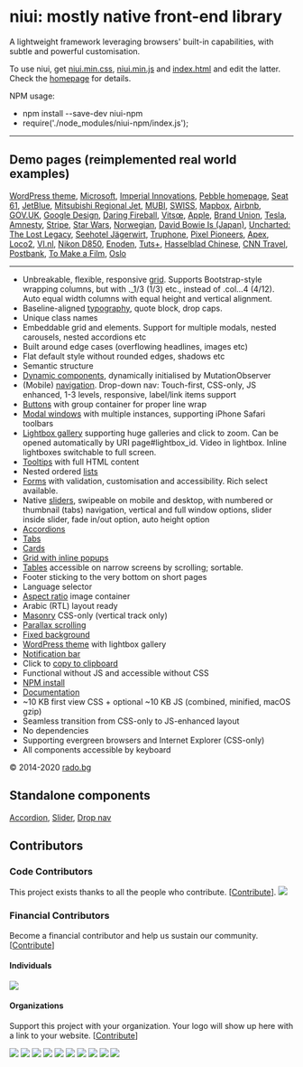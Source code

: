 # niui: mostly native front-end library


A lightweight framework leveraging browsers' built-in capabilities, with subtle and powerful customisation. 

To use niui, get [niui.min.css](https://radogado.github.io/niui/dist/niui.min.css), [niui.min.js](https://radogado.github.io/niui/dist/niui.min.js) and [index.html](https://radogado.github.io/niui/dist/index.html) and edit the latter. Check the [homepage](https://radogado.github.io/niui/) for details.

NPM usage:

- npm install --save-dev niui-npm
- require('./node_modules/niui-npm/index.js');

---

## Demo pages (reimplemented real world examples)

[WordPress theme](http://rado.bg), [Microsoft](https://radogado.github.io/niui/demos/microsoft/), [Imperial Innovations](https://radogado.github.io/niui/demos/imperialinnovations/), [Pebble homepage](https://radogado.github.io/niui/demos/pebble/), [Seat 61](https://radogado.github.io/niui/demos/seat61/), [JetBlue](https://radogado.github.io/niui/demos/jetblue/), [Mitsubishi Regional Jet](https://radogado.github.io/niui/demos/mrj/), [MUBI](https://radogado.github.io/niui/demos/mubi/), [SWISS](https://radogado.github.io/niui/demos/swiss/), [Mapbox](https://radogado.github.io/niui/demos/mapbox/), [Airbnb](https://radogado.github.io/niui/demos/airbnb/), [GOV.UK](https://radogado.github.io/niui/demos/gov.uk/), [Google Design](https://radogado.github.io/niui/demos/google-design/), [Daring Fireball](https://radogado.github.io/niui/demos/daringfireball/), [Vitsœ](https://radogado.github.io/niui/demos/vitsoe/), [Apple](https://radogado.github.io/niui/demos/apple/), [Brand Union](https://radogado.github.io/niui/demos/brandunion/), [Tesla](https://radogado.github.io/niui/demos/tesla/), [Amnesty](https://radogado.github.io/niui/demos/amnesty/), [Stripe](https://radogado.github.io/niui/demos/stripe/), [Star Wars](https://radogado.github.io/niui/demos/starwars/), [Norwegian](https://radogado.github.io/niui/demos/norwegian/), [David Bowie Is (Japan)](https://radogado.github.io/niui/demos/davidbowieis/), [Uncharted: The Lost Legacy](https://radogado.github.io/niui/demos/uncharted-the-lost-legacy/), [Seehotel Jägerwirt](https://radogado.github.io/niui/demos/seehotel-jaegerwirt/), [Truphone](https://radogado.github.io/niui/demos/truphone/), [Pixel Pioneers](https://radogado.github.io/niui/demos/pixelpioneers/), [Apex](https://radogado.github.io/niui/demos/apex/), [Loco2](https://radogado.github.io/niui/demos/loco2/), [VI.nl](https://radogado.github.io/niui/demos/vi.nl/), [Nikon D850](https://radogado.github.io/niui/demos/nikon-d850/), [Enoden](https://radogado.github.io/niui/demos/enoden/), [Tuts+](https://radogado.github.io/niui/demos/tutsplus/), [Hasselblad Chinese](https://radogado.github.io/niui/demos/hasselblad/), [CNN Travel](https://radogado.github.io/niui/demos/cnn-travel/), [Postbank](https://radogado.github.io/niui/demos/postbank/), [To Make a Film](https://radogado.github.io/niui/demos/tomakeafilm/), [Oslo](https://radogado.github.io/niui/demos/oslo/)

---

- Unbreakable, flexible, responsive [grid](https://radogado.github.io/niui/#grid). Supports Bootstrap-style wrapping columns, but with ._1/3 (1/3) etc., instead of .col...4 (4/12). Auto equal width columns with equal height and vertical alignment.
- Baseline-aligned [typography](https://radogado.github.io/guide/#typography), quote block, drop caps.
- Unique class names
- Embeddable grid and elements. Support for multiple modals, nested carousels, nested accordions etc
- Built around edge cases (overflowing headlines, images etc)
- Flat default style without rounded edges, shadows etc
- Semantic structure
- [Dynamic components](https://radogado.github.io/niui/#dynamic-components), dynamically initialised by MutationObserver
- (Mobile) [navigation](https://radogado.github.io/niui/#nav). Drop-down nav: Touch-first, CSS-only, JS enhanced, 1-3 levels, responsive, label/link items support
- [Buttons](https://radogado.github.io/niui/#buttons) with group container for proper line wrap
- [Modal windows](https://radogado.github.io/niui/#modal-window) with multiple instances, supporting iPhone Safari toolbars
- [Lightbox gallery](https://radogado.github.io/niui/#lightbox) supporting huge galleries and click to zoom. Can be opened automatically by URI page#lightbox_id. Video in lightbox. Inline lightboxes switchable to full screen.
- [Tooltips](https://radogado.github.io/niui/#tooltip) with full HTML content
- Nested ordered [lists](https://radogado.github.io/niui/#lists)
- [Forms](https://radogado.github.io/niui/#form) with validation, customisation and accessibility. Rich select available.
- Native [sliders](https://radogado.github.io/niui/#slider), swipeable on mobile and desktop, with numbered or thumbnail (tabs) navigation, vertical and full window options, slider inside slider, fade in/out option, auto height option
- [Accordions](https://radogado.github.io/niui/#fold)
- [Tabs](https://radogado.github.io/niui/#tabs)
- [Cards](https://radogado.github.io/niui/#cards)
- [Grid with inline popups](https://radogado.github.io/niui/#grid-inline-popup)
- [Tables](https://radogado.github.io/niui/#tables) accessible on narrow screens by scrolling; sortable.
- Footer sticking to the very bottom on short pages
- Language selector
- [Aspect ratio](https://radogado.github.io/niui/#aspect-ratio) image container
- Arabic (RTL) layout ready
- [Masonry](https://radogado.github.io/niui/#masonry) CSS-only (vertical track only)
- [Parallax scrolling](https://radogado.github.io/niui/#parallax)
- [Fixed background](https://radogado.github.io/niui/#fixed-background)
- [WordPress theme](https://radogado.github.io/niui/niui-wp.zip) with lightbox gallery
- [Notification bar](https://radogado.github.io/niui/#notifications)
- Click to [copy to clipboard](https://radogado.github.io/niui/#copy)
- Functional without JS and accessible without CSS
- [NPM install](https://radogado.github.io/niui/#npm)
- [Documentation](https://radogado.github.io/niui/#)
- ~10 KB first view CSS + optional ~10 KB JS (combined, minified, macOS gzip)
- Seamless transition from CSS-only to JS-enhanced layout
- No dependencies
- Supporting evergreen browsers and Internet Explorer (CSS-only)
- All components accessible by keyboard

© 2014-2020 [rado.bg](http://rado.bg)

## Standalone components

[Accordion](https://github.com/radogado/n-accordion), [Slider](https://github.com/radogado/native-slider), [Drop nav](https://github.com/radogado/nav.drop)
## Contributors

### Code Contributors

This project exists thanks to all the people who contribute. [[Contribute](CONTRIBUTING.md)].
<a href="https://github.com/radogado/niui/graphs/contributors"><img src="https://opencollective.com/niui/contributors.svg?width=890&button=false" /></a>

### Financial Contributors

Become a financial contributor and help us sustain our community. [[Contribute](https://opencollective.com/niui/contribute)]

#### Individuals

<a href="https://opencollective.com/niui"><img src="https://opencollective.com/niui/individuals.svg?width=890"></a>

#### Organizations

Support this project with your organization. Your logo will show up here with a link to your website. [[Contribute](https://opencollective.com/niui/contribute)]

<a href="https://opencollective.com/niui/organization/0/website"><img src="https://opencollective.com/niui/organization/0/avatar.svg"></a>
<a href="https://opencollective.com/niui/organization/1/website"><img src="https://opencollective.com/niui/organization/1/avatar.svg"></a>
<a href="https://opencollective.com/niui/organization/2/website"><img src="https://opencollective.com/niui/organization/2/avatar.svg"></a>
<a href="https://opencollective.com/niui/organization/3/website"><img src="https://opencollective.com/niui/organization/3/avatar.svg"></a>
<a href="https://opencollective.com/niui/organization/4/website"><img src="https://opencollective.com/niui/organization/4/avatar.svg"></a>
<a href="https://opencollective.com/niui/organization/5/website"><img src="https://opencollective.com/niui/organization/5/avatar.svg"></a>
<a href="https://opencollective.com/niui/organization/6/website"><img src="https://opencollective.com/niui/organization/6/avatar.svg"></a>
<a href="https://opencollective.com/niui/organization/7/website"><img src="https://opencollective.com/niui/organization/7/avatar.svg"></a>
<a href="https://opencollective.com/niui/organization/8/website"><img src="https://opencollective.com/niui/organization/8/avatar.svg"></a>
<a href="https://opencollective.com/niui/organization/9/website"><img src="https://opencollective.com/niui/organization/9/avatar.svg"></a>
